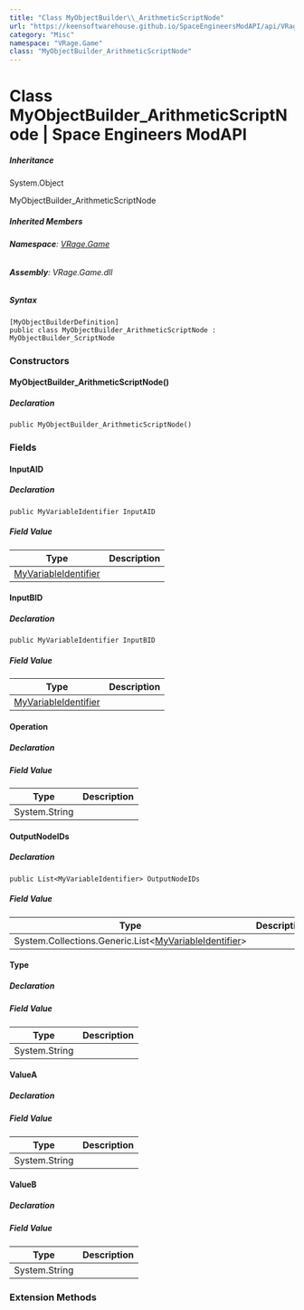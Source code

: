 ```yaml
---
title: "Class MyObjectBuilder\\_ArithmeticScriptNode"
url: "https://keensoftwarehouse.github.io/SpaceEngineersModAPI/api/VRage.Game.MyObjectBuilder_ArithmeticScriptNode.html"
category: "Misc"
namespace: "VRage.Game"
class: "MyObjectBuilder_ArithmeticScriptNode"
---
```


# Class MyObjectBuilder\_ArithmeticScriptNode | Space Engineers ModAPI

##### Inheritance

System.Object

MyObjectBuilder\_ArithmeticScriptNode

##### Inherited Members

###### **Namespace**: [VRage.Game](https://keensoftwarehouse.github.io/SpaceEngineersModAPI/api/VRage.Game.html)

###### **Assembly**: VRage.Game.dll

##### Syntax

```
[MyObjectBuilderDefinition]
public class MyObjectBuilder_ArithmeticScriptNode : MyObjectBuilder_ScriptNode
```

### Constructors

#### MyObjectBuilder\_ArithmeticScriptNode()

##### Declaration

```
public MyObjectBuilder_ArithmeticScriptNode()
```

### Fields

#### InputAID

##### Declaration

```
public MyVariableIdentifier InputAID
```

##### Field Value

| Type | Description |
| --- | --- |
| [MyVariableIdentifier](https://keensoftwarehouse.github.io/SpaceEngineersModAPI/api/VRage.Game.MyVariableIdentifier.html) |     |

#### InputBID

##### Declaration

```
public MyVariableIdentifier InputBID
```

##### Field Value

| Type | Description |
| --- | --- |
| [MyVariableIdentifier](https://keensoftwarehouse.github.io/SpaceEngineersModAPI/api/VRage.Game.MyVariableIdentifier.html) |     |

#### Operation

##### Declaration

##### Field Value

| Type | Description |
| --- | --- |
| System.String |     |

#### OutputNodeIDs

##### Declaration

```
public List<MyVariableIdentifier> OutputNodeIDs
```

##### Field Value

| Type | Description |
| --- | --- |
| System.Collections.Generic.List<[MyVariableIdentifier](https://keensoftwarehouse.github.io/SpaceEngineersModAPI/api/VRage.Game.MyVariableIdentifier.html)\> |     |

#### Type

##### Declaration

##### Field Value

| Type | Description |
| --- | --- |
| System.String |     |

#### ValueA

##### Declaration

##### Field Value

| Type | Description |
| --- | --- |
| System.String |     |

#### ValueB

##### Declaration

##### Field Value

| Type | Description |
| --- | --- |
| System.String |     |

### Extension Methods